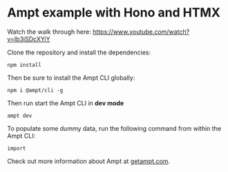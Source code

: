 # Ampt example with Hono and HTMX

Watch the walk through here: https://www.youtube.com/watch?v=Ib3iSDcXYiY

Clone the repository and install the dependencies:

```
npm install
```

Then be sure to install the Ampt CLI globally:

```
npm i @ampt/cli -g
```

Then run start the Ampt CLI in **dev mode**

```
ampt dev
```

To populate some dummy data, run the following command from within the Ampt CLI:

```
import
```

Check out more information about Ampt at [getampt.com](https://www.getampt.com).
